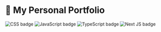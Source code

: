 # 💼 My Personal Portfolio

![CSS badge](https://img.shields.io/badge/tailwindcss-%06B6D4.svg?style=for-the-badge&logo=tailwindcss&logoColor=white)
![JavaScript badge](https://img.shields.io/badge/javascript-%23323330.svg?style=for-the-badge&logo=javascript&logoColor=%23F7DF1E)
![TypeScript badge](https://img.shields.io/badge/typescript-%23007ACC.svg?style=for-the-badge&logo=typescript&logoColor=white)
![Next JS badge](https://img.shields.io/badge/Next-black?style=for-the-badge&logo=next.js&logoColor=white)
